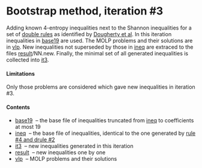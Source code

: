 Bootstrap method, iteration \#3
====================================

Adding known 4-entropy inequalities next to the Shannon inequalities
for a set of [double rules](../drules.txt) as identified by
[Dougherty et al](http://arxiv.org/pdf/1104.3602v1).
In this 
iteration inequalities in [base19](base19.txt) are used. The MOLP problems and their
solutions are in [vlp](vlp). New inequalities not superseded by those in 
[ineq](ineq.txt) are extraced to the files [result](result)/NN.new.
Finally, the minimal set of all generated inequalities is collected into
[it3](it3.txt).

#### Limitations

Only those problems are considered which gave new inequalities in
iteration \#3.

#### Contents

* [base19](base19.txt) &nbsp;&ndash; the base file of inequalities 
  truncated from [ineq](ineq.txt) to coefficients at most 19
* [ineq](ineq.txt) &nbsp;&ndash; the base file of inequalities,
  identical to the one generated by [rule \#4 and drule \#2](../../ineq/r04-d02.txt)
* [it3](it3.txt) &nbsp;&ndash; new inequalities generated in this iteration
* [result](result) &nbsp;&ndash; new inequalities one by one
* [vlp](vlp) &nbsp;&ndash; MOLP problems and their solutions



